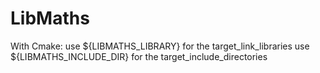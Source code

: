 # LibMaths

With Cmake:
use ${LIBMATHS_LIBRARY} for the target_link_libraries
use ${LIBMATHS_INCLUDE_DIR} for the target_include_directories
